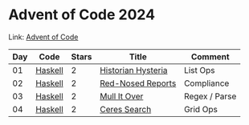 # Advent of Code 2024

Link: [Advent of Code](https://adventofcode.com/2024)

| Day | Code             | Stars | Title                                                     | Comment       |
| --- | ---------------- | ----- | --------------------------------------------------------- | ------------- |
| 01  | [Haskell](01.hs) | 2     | [Historian Hysteria](https://adventofcode.com/2024/day/1) | List Ops      |
| 02  | [Haskell](02.hs) | 2     | [Red-Nosed Reports](https://adventofcode.com/2024/day/2)  | Compliance    |
| 03  | [Haskell](03.hs) | 2     | [Mull It Over](https://adventofcode.com/2024/day/3)       | Regex / Parse |
| 04  | [Haskell](04.hs) | 2     | [Ceres Search](https://adventofcode.com/2024/day/4)       | Grid Ops      |
